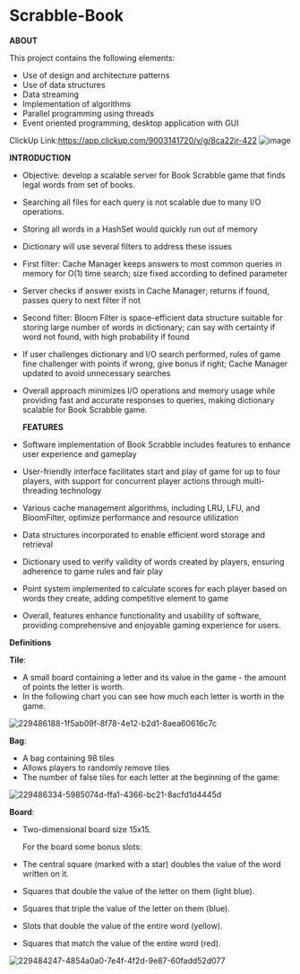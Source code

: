 # Scrabble-Book



  **ABOUT**

This project contains the following elements:
- Use of design and architecture patterns
- Use of data structures
- Data streaming
- Implementation of algorithms
- Parallel programming using threads
- Event oriented programming, desktop application with GUI


ClickUp Link:https://app.clickup.com/9003141720/v/g/8ca22jr-422
![image](https://github.com/Scrabbeling-project/Scrabble-Book/assets/118252959/8c88e4a7-1bae-4933-822f-137571df9167)









  **INTRODUCTION**

- Objective: develop a scalable server for Book Scrabble game that finds legal words from set of books.
- Searching all files for each query is not scalable due to many I/O operations.
- Storing all words in a HashSet would quickly run out of memory
- Dictionary will use several filters to address these issues
- First filter: Cache Manager keeps answers to most common queries in memory for O(1) time search; size fixed according to defined parameter
- Server checks if answer exists in Cache Manager; returns if found, passes query to next filter if not
- Second filter: Bloom Filter is space-efficient data structure suitable for storing large number of words in dictionary; can say with certainty if word not found, with high probability if found
- If user challenges dictionary and I/O search performed, rules of game fine challenger with points if wrong, give bonus if right; Cache Manager updated to avoid unnecessary searches
- Overall approach minimizes I/O operations and memory usage while providing fast and accurate responses to queries, making dictionary scalable for Book Scrabble game.










   **FEATURES**

- Software implementation of Book Scrabble includes features to enhance user experience and gameplay
- User-friendly interface facilitates start and play of game for up to four players, with support for concurrent player actions through multi-threading technology
- Various cache management algorithms, including LRU, LFU, and BloomFilter, optimize performance and resource utilization
- Data structures incorporated to enable efficient word storage and retrieval
- Dictionary used to verify validity of words created by players, ensuring adherence to game rules and fair play
- Point system implemented to calculate scores for each player based on words they create, adding competitive element to game
- Overall, features enhance functionality and usability of software, providing comprehensive and enjoyable gaming experience for users.










**Definitions**

**Tile**:
- A small board containing a letter and its value in the game - the amount of points the letter is worth.
- In the following chart you can see how much each letter is worth in the game.
   

![229486188-1f5ab09f-8f78-4e12-b2d1-8aea60616c7c](https://user-images.githubusercontent.com/120463766/230888262-b253da60-e33e-4fab-b39c-9737560c0379.png)










**Bag**:

- A bag containing 98 tiles
- Allows players to randomly remove tiles
- The number of false tiles for each letter at the beginning of the game:

![229486334-5985074d-ffa1-4366-bc21-8acfd1d4445d](https://user-images.githubusercontent.com/120463766/230883575-bdfdd520-95bc-4762-8a04-2ad453644cc5.png)


**Board**:

    
  -  Two-dimensional board size 15x15.
  
     For the board some bonus slots:
- The central square (marked with a star) doubles the value of the word written on it.
- Squares that double the value of the letter on them (light blue).
- Squares that triple the value of the letter on them (blue).
- Slots that double the value of the entire word (yellow).
- Squares that match the value of the entire word (red).
 
![229484247-4854a0a0-7e4f-4f2d-9e87-60fadd52d077](https://user-images.githubusercontent.com/120463766/230883630-63829917-9393-4991-81f6-1978aa649f5d.png)
 
 
 
 
